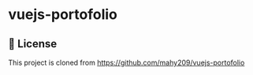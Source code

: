 # vuejs-portofolio
## 📝 License

This project is cloned from  https://github.com/mahy209/vuejs-portofolio
